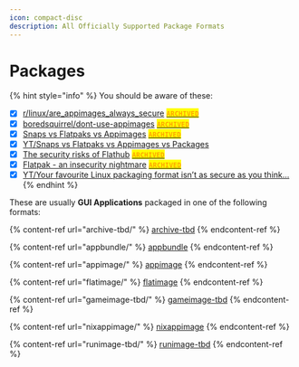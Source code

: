 ```yaml
---
icon: compact-disc
description: All Officially Supported Package Formats
---
```


# Packages

{% hint style="info" %}
You should be aware of these:

* [x] [r/linux/are\_appimages\_always\_secure](https://www.reddit.com/r/linux/comments/14xww1m/are_appimages_always_secure/) [<mark style="color:orange;">**`ARCHIVED`**</mark>](https://web.archive.org/web/2/https://www.reddit.com/r/linux/comments/14xww1m/are_appimages_always_secure/)
* [x] [boredsquirrel/dont-use-appimages](https://github.com/boredsquirrel/dont-use-appimages) [<mark style="color:orange;">**`ARCHIVED`**</mark>](https://web.archive.org/web/2/https://github.com/boredsquirrel/dont-use-appimages)
* [x] [Snaps vs Flatpaks vs Appimages](https://medium.com/@journalehsan/snap-flatpak-and-appimage-which-one-is-better-dc36f7ff1720) [<mark style="color:orange;">**`ARCHIVED`**</mark>](https://web.archive.org/web/20240710140620/https://medium.com/@journalehsan/snap-flatpak-and-appimage-which-one-is-better-dc36f7ff1720)
* [x] [YT/Snaps vs Flatpaks vs Appimages vs Packages](https://www.youtube.com/watch?v=ikBPnYwnUMU)
* [x] [The security risks of Flathub](https://blog.frehi.be/2023/04/23/the-security-risks-of-flathub/) [<mark style="color:orange;">**`ARCHIVED`**</mark>](https://web.archive.org/web/20240925042807/https://blog.frehi.be/2023/04/23/the-security-risks-of-flathub/)
* [x] [Flatpak - an insecurity nightmare](https://orowith2os.gitlab.io/posts/Flatpak-an-insecurity-nightmare/) [<mark style="color:orange;">**`ARCHIVED`**</mark>](https://web.archive.org/web/20240520001227/https://orowith2os.gitlab.io/posts/Flatpak-an-insecurity-nightmare/)
* [x] [YT/Your favourite Linux packaging format isn’t as secure as you think…](https://www.youtube.com/watch?v=xw3NxIWpylc)
{% endhint %}

These are usually **GUI Applications** packaged in one of the following formats:

{% content-ref url="archive-tbd/" %}
[archive-tbd](archive-tbd/)
{% endcontent-ref %}

{% content-ref url="appbundle/" %}
[appbundle](appbundle/)
{% endcontent-ref %}

{% content-ref url="appimage/" %}
[appimage](appimage/)
{% endcontent-ref %}

{% content-ref url="flatimage/" %}
[flatimage](flatimage/)
{% endcontent-ref %}

{% content-ref url="gameimage-tbd/" %}
[gameimage-tbd](gameimage-tbd/)
{% endcontent-ref %}

{% content-ref url="nixappimage/" %}
[nixappimage](nixappimage/)
{% endcontent-ref %}

{% content-ref url="runimage-tbd/" %}
[runimage-tbd](runimage-tbd/)
{% endcontent-ref %}

